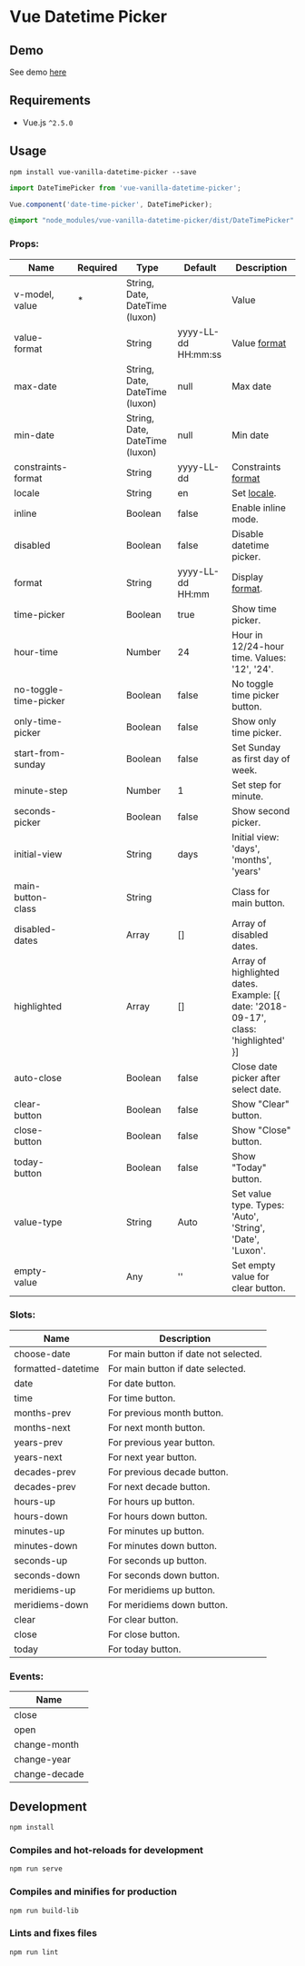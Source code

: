 # Vue Datetime Picker

## Demo

See demo [here](https://codepen.io/Shchepotin/pen/wEQyQx?editors=1010)

## Requirements

- Vue.js `^2.5.0`

## Usage

```
npm install vue-vanilla-datetime-picker --save
```

```javascript
import DateTimePicker from 'vue-vanilla-datetime-picker';

Vue.component('date-time-picker', DateTimePicker);
```

```sass
@import "node_modules/vue-vanilla-datetime-picker/dist/DateTimePicker"
```

### Props:

| Name                  | Required | Type                            | Default             | Description                                                                                                            |
| --------------------- | -------- | ------------------------------- | ------------------- | ---------------------------------------------------------------------------------------------------------------------- |
| v-model, value        | *        | String, Date, DateTime (luxon)  |                     | Value                                                                                                                  |
| value-format          |          | String                          | yyyy-LL-dd HH:mm:ss | Value [format](https://github.com/moment/luxon/blob/master/docs/formatting.md#table-of-tokens)                         |
| max-date              |          | String, Date, DateTime (luxon)  | null                | Max date                                                                                                               |
| min-date              |          | String, Date, DateTime (luxon)  | null                | Min date                                                                                                               |
| constraints-format    |          | String                          | yyyy-LL-dd          | Constraints [format](https://github.com/moment/luxon/blob/master/docs/formatting.md#table-of-tokens)                   |
| locale                |          | String                          | en                  | Set [locale](https://www.iana.org/assignments/language-subtag-registry/language-subtag-registry).                      |
| inline                |          | Boolean                         | false               | Enable inline mode.                                                                                                    |
| disabled              |          | Boolean                         | false               | Disable datetime picker.                                                                                               |
| format                |          | String                          | yyyy-LL-dd HH:mm    | Display [format](https://github.com/moment/luxon/blob/master/docs/formatting.md#table-of-tokens).                      |
| time-picker           |          | Boolean                         | true                | Show time picker.                                                                                                      |
| hour-time             |          | Number                          | 24                  | Hour in 12/24-hour time. Values: '12', '24'.                                                                           |
| no-toggle-time-picker |          | Boolean                         | false               | No toggle time picker button.                                                                                          |
| only-time-picker      |          | Boolean                         | false               | Show only time picker.                                                                                                 |
| start-from-sunday     |          | Boolean                         | false               | Set Sunday as first day of week.                                                                                       |
| minute-step           |          | Number                          | 1                   | Set step for minute.                                                                                                   |
| seconds-picker        |          | Boolean                         | false               | Show second picker.                                                                                                    |
| initial-view          |          | String                          | days                | Initial view: 'days', 'months', 'years'                                                                                |
| main-button-class     |          | String                          |                     | Class for main button.                                                                                                 |
| disabled-dates        |          | Array                           | []                  | Array of disabled dates.                                                                                               |
| highlighted           |          | Array                           | []                  | Array of highlighted dates. Example: [{ date: '2018-09-17', class: 'highlighted' }]                                    |
| auto-close            |          | Boolean                         | false               | Close date picker after select date.                                                                                   |
| clear-button          |          | Boolean                         | false               | Show "Clear" button.                                                                                                   |
| close-button          |          | Boolean                         | false               | Show "Close" button.                                                                                                   |
| today-button          |          | Boolean                         | false               | Show "Today" button.                                                                                                   |
| value-type            |          | String                          | Auto                | Set value type. Types: 'Auto', 'String', 'Date', 'Luxon'.                                                              |
| empty-value           |          | Any                             | ''                  | Set empty value for clear button.                                                                                      |

### Slots:

| Name                  | Description                                                       |
| --------------------- | ----------------------------------------------------------------- |
| choose-date           | For main button if date not selected.                             |
| formatted-datetime    | For main button if date selected.                                 |
| date                  | For date button.                                                  |
| time                  | For time button.                                                  |
| months-prev           | For previous month button.                                        |
| months-next           | For next month button.                                            |
| years-prev            | For previous year button.                                         |
| years-next            | For next year button.                                             |
| decades-prev          | For previous decade button.                                       |
| decades-prev          | For next decade button.                                           |
| hours-up              | For hours up button.                                              |
| hours-down            | For hours down  button.                                           |
| minutes-up            | For minutes up button.                                            |
| minutes-down          | For minutes down button.                                          |
| seconds-up            | For seconds up button.                                            |
| seconds-down          | For seconds down button.                                          |
| meridiems-up          | For meridiems up button.                                          |
| meridiems-down        | For meridiems down button.                                        |
| clear                 | For clear button.                                                 |
| close                 | For close button.                                                 |
| today                 | For today button.                                                 |

### Events:

| Name                  |
| --------------------- |
| close                 |
| open                  |
| change-month          |
| change-year           |
| change-decade         |

## Development

```
npm install
```

### Compiles and hot-reloads for development

```
npm run serve
```

### Compiles and minifies for production

```
npm run build-lib
```

### Lints and fixes files

```
npm run lint
```
